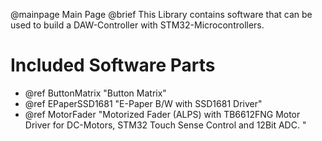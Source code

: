 @mainpage	Main Page
@brief		This Library contains software that can be used to build a DAW-Controller with STM32-Microcontrollers.

# Included Software Parts
- @ref ButtonMatrix		"Button Matrix" <br>
- @ref EPaperSSD1681	"E-Paper B/W with SSD1681 Driver" <br>
- @ref MotorFader		"Motorized Fader (ALPS) with TB6612FNG Motor Driver for DC-Motors, STM32 Touch Sense Control and 12Bit ADC. "
